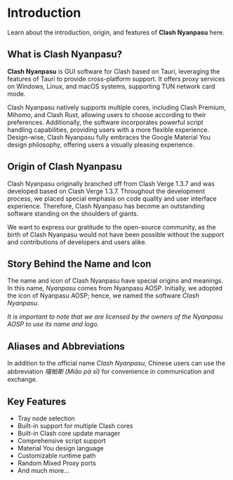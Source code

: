 # Introduction

Learn about the introduction, origin, and features of **Clash Nyanpasu** here.

## What is Clash Nyanpasu?

**Clash Nyanpasu** is GUI software for Clash based on Tauri, leveraging the features of Tauri to provide cross-platform support. It offers proxy services on Windows, Linux, and macOS systems, supporting TUN network card mode.

Clash Nyanpasu natively supports multiple cores, including Clash Premium, Mihomo, and Clash Rust, allowing users to choose according to their preferences. Additionally, the software incorporates powerful script handling capabilities, providing users with a more flexible experience. Design-wise, Clash Nyanpasu fully embraces the Google Material You design philosophy, offering users a visually pleasing experience.

## Origin of Clash Nyanpasu

Clash Nyanpasu originally branched off from Clash Verge 1.3.7 and was developed based on Clash Verge 1.3.7. Throughout the development process, we placed special emphasis on code quality and user interface experience. Therefore, Clash Nyanpasu has become an outstanding software standing on the shoulders of giants.

We want to express our gratitude to the open-source community, as the birth of Clash Nyanpasu would not have been possible without the support and contributions of developers and users alike.

## Story Behind the Name and Icon

The name and icon of Clash Nyanpasu have special origins and meanings. In this name, _Nyanpasu_ comes from Nyanpasu AOSP. Initially, we adopted the icon of Nyanpasu AOSP; hence, we named the software _Clash Nyanpasu_.

_It is important to note that we are licensed by the owners of the Nyanpasu AOSP to use its name and logo._

## Aliases and Abbreviations

In addition to the official name _Clash Nyanpasu_, Chinese users can use the abbreviation _喵帕斯 (Miāo pà sī)_ for convenience in communication and exchange.

## Key Features

- Tray node selection
- Built-in support for multiple Clash cores
- Built-in Clash core update manager
- Comprehensive script support
- Material You design language
- Customizable runtime path
- Random Mixed Proxy ports
- And much more...
